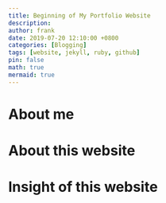 ```yaml
---
title: Beginning of My Portfolio Website
description:
author: frank
date: 2019-07-20 12:10:00 +0800
categories: [Blogging]
tags: [website, jekyll, ruby, github]
pin: false
math: true
mermaid: true
---
```


# About me

# About this website

# Insight of this website
